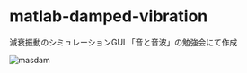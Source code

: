 # matlab-damped-vibration
減衰振動のシミュレーションGUI
「音と音波」の勉強会にて作成

![masdam](https://user-images.githubusercontent.com/65990950/83496380-fc973e80-a4f3-11ea-9a64-e3e1b91026a5.png)
